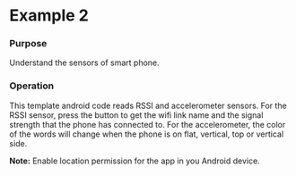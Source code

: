 # Example 2
### Purpose
Understand the sensors of smart phone. 
### Operation
This template android code reads RSSI and accelerometer sensors. For the RSSI sensor, press the button to get the wifi link name and the signal strength that the phone has connected to. For the accelerometer, the color of the words will change when the phone is on flat, vertical, top or vertical side. 

**Note:** Enable location permission for the app in you Android device.